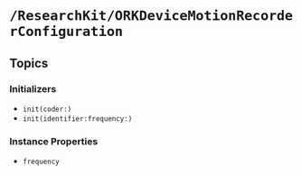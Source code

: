 # ``/ResearchKit/ORKDeviceMotionRecorderConfiguration``

<!-- The content below this line is auto-generated and is redundant. You should either incorporate it into your content above this line or delete it. -->

## Topics

### Initializers

- ``init(coder:)``
- ``init(identifier:frequency:)``

### Instance Properties

- ``frequency``